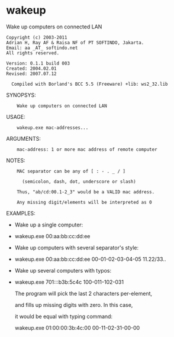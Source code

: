 # wakeup
Wake up computers on connected LAN

    Copyright (c) 2003-2011
    Adrian H, Ray AF & Raisa NF of PT SOFTINDO, Jakarta.
    Email: aa _AT_ softindo.net
    All rights reserved.

    Version: 0.1.1 build 003
    Created: 2004.02.01
    Revised: 2007.07.12
    
      Compiled with Borland's BCC 5.5 (Freeware) +lib: ws2_32.lib

 SYNOPSYS:
 
        Wake up computers on connected LAN

 USAGE:
 
        wakeup.exe mac-addresses...

 ARGUMENTS:
 
        mac-address: 1 or more mac address of remote computer

 NOTES:
 
        MAC separator can be any of [ : - . _ / ]
        
          (semicolon, dash, dot, underscore or slash)
          
        Thus, "ab/cd:00.1-2_3" would be a VALID mac address.

        Any missing digit/elements will be interpreted as 0

 EXAMPLES:

  - Wake up a single computer:
   - 
        wakeup.exe 00:aa:bb:cc:dd:ee

  - Wake up computers with several separator's style:
   - 
        wakeup.exe 00:aa:bb:cc:dd:ee 00-01-02-03-04-05 11.22/33..

  - Wake up several computers with typos:
   - 
        wakeup.exe 701:::b3b:5c4c 100-011-102-031

     The program will pick the last 2 characters per-element,
     
     and fills up missing digits with zero. In this case,
     
     it would be equal with typing command:
     
      wakeup.exe 01:00:00:3b:4c:00 00-11-02-31-00-00
      
      
